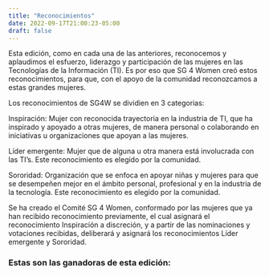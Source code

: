 ```yaml
---
title: "Reconocimientos"
date: 2022-09-17T21:00:23-05:00
draft: false
---
```

 
Esta edición, como en cada una de las anteriores, reconocemos y aplaudimos el esfuerzo, liderazgo y participación de las mujeres en las Tecnologías de la Información (TI). Es por eso que SG 4 Women creó estos reconocimientos, para que, con el apoyo de la comunidad reconozcamos a estas grandes mujeres.

Los reconocimientos de SG4W se dividien en 3 categorias:

Inspiración: Mujer con reconocida trayectoria en la industria de TI, que ha inspirado y apoyado a otras mujeres, de manera personal o colaborando en iniciativas u organizaciones que apoyan a las mujeres.

Líder emergente: Mujer que de alguna u otra manera está involucrada con las TI’s. Este reconocimiento es elegido por la comunidad.

Sororidad: Organización que se enfoca en apoyar niñas y mujeres para que se desempeñen mejor en el ámbito personal, profesional y en la industria de la tecnología. Este reconocimiento es elegido por la comunidad.

Se ha creado el Comité SG 4 Women, conformado por las mujeres que ya han recibido reconocimiento previamente, el cual asignará el reconocimiento Inspiración a discreción, y a partir de las nominaciones y votaciones recibidas, deliberará y asignará los reconocimientos Líder emergente y Sororidad.

### Estas son las ganadoras de esta edición:

